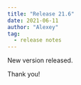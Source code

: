 ```yaml
---
title: "Release 21.6"
date: 2021-06-11
author: "Alexey"
tag: 
  - release notes
---
```

New version released.

<!-- more -->

Thank you!
